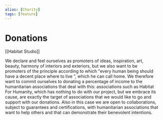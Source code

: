 ```yaml
---
alias: [Charity]
tags: [feature]
---
```


# Donations
[[Habitat Studio]]

We declare and feel ourselves as promoters of ideas, inspiration, art, beauty, harmony of interiors and exteriors, but we also want to be promoters of the principle according to which "every human being should have a decent place where to live ”, which he can call home.
We therefore want to commit ourselves to donating a percentage of income to the humanitarian associations that deal with this: associations such as Habitat For Humanity, which has nothing to do with our project, but we embrace its cause, are exactly the target of associations that we would like to go and support with our donations.
Also in this case we are open to collaborations, subject to guarantees and certifications, with humanitarian associations that want to help others and that can demonstrate their benevolent intentions.